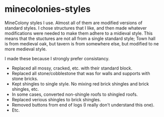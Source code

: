 # minecolonies-styles

MineColony styles I use.  Almost all of them are modified versions of standard styles.  I chose structures that I like, and then made whatever modifications were needed to make them adhere to a midieval style.  This means that the stuctures are not all from a single standard style;  Town hall is from medieval oak, but tavern is from somewhere else, but modified to ne more medieval style.

I made these because I strongly prefer consistancy.

- Replaced all mossy, cracked, etc. with their standard block.
- Replaced all stone/cobblestone that was for walls and supports with stone bricks.
- Kept shingles to single style.  No mixing red brick shingles and brick shingles, etc.
- In some cases, converted non-shingle roofs to shingled roofs.
- Replaced verious shingles to brick shingles.
- Removed buttons from end of logs (I really don't understand this one).
- Etc.
